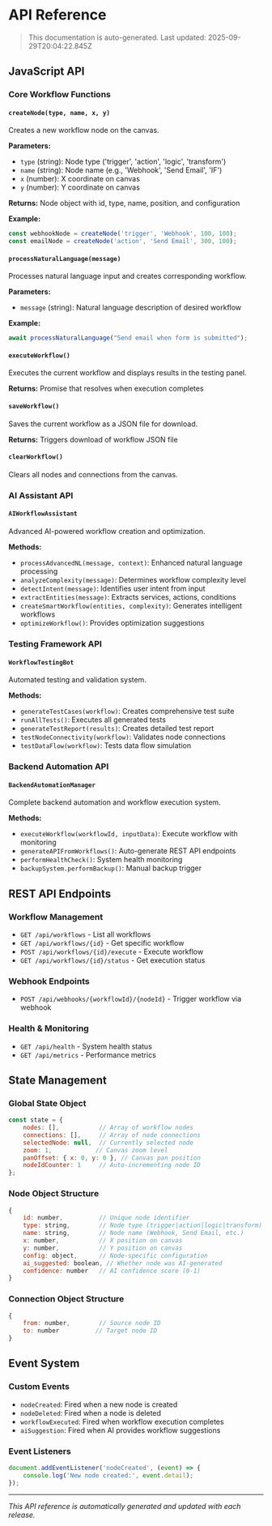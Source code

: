 # API Reference

> This documentation is auto-generated. Last updated: 2025-09-29T20:04:22.845Z

## JavaScript API

### Core Workflow Functions

#### `createNode(type, name, x, y)`
Creates a new workflow node on the canvas.

**Parameters:**
- `type` (string): Node type ('trigger', 'action', 'logic', 'transform')
- `name` (string): Node name (e.g., 'Webhook', 'Send Email', 'IF')
- `x` (number): X coordinate on canvas
- `y` (number): Y coordinate on canvas

**Returns:** Node object with id, type, name, position, and configuration

**Example:**
```javascript
const webhookNode = createNode('trigger', 'Webhook', 100, 100);
const emailNode = createNode('action', 'Send Email', 300, 100);
```

#### `processNaturalLanguage(message)`
Processes natural language input and creates corresponding workflow.

**Parameters:**
- `message` (string): Natural language description of desired workflow

**Example:**
```javascript
await processNaturalLanguage("Send email when form is submitted");
```

#### `executeWorkflow()`
Executes the current workflow and displays results in the testing panel.

**Returns:** Promise that resolves when execution completes

#### `saveWorkflow()`
Saves the current workflow as a JSON file for download.

**Returns:** Triggers download of workflow JSON file

#### `clearWorkflow()`
Clears all nodes and connections from the canvas.

### AI Assistant API

#### `AIWorkflowAssistant`
Advanced AI-powered workflow creation and optimization.

**Methods:**
- `processAdvancedNL(message, context)`: Enhanced natural language processing
- `analyzeComplexity(message)`: Determines workflow complexity level
- `detectIntent(message)`: Identifies user intent from input
- `extractEntities(message)`: Extracts services, actions, conditions
- `createSmartWorkflow(entities, complexity)`: Generates intelligent workflows
- `optimizeWorkflow()`: Provides optimization suggestions

### Testing Framework API

#### `WorkflowTestingBot`
Automated testing and validation system.

**Methods:**
- `generateTestCases(workflow)`: Creates comprehensive test suite
- `runAllTests()`: Executes all generated tests
- `generateTestReport(results)`: Creates detailed test report
- `testNodeConnectivity(workflow)`: Validates node connections
- `testDataFlow(workflow)`: Tests data flow simulation

### Backend Automation API

#### `BackendAutomationManager`
Complete backend automation and workflow execution system.

**Methods:**
- `executeWorkflow(workflowId, inputData)`: Execute workflow with monitoring
- `generateAPIFromWorkflows()`: Auto-generate REST API endpoints
- `performHealthCheck()`: System health monitoring
- `backupSystem.performBackup()`: Manual backup trigger

## REST API Endpoints

### Workflow Management
- `GET /api/workflows` - List all workflows
- `GET /api/workflows/{id}` - Get specific workflow
- `POST /api/workflows/{id}/execute` - Execute workflow
- `GET /api/workflows/{id}/status` - Get execution status

### Webhook Endpoints
- `POST /api/webhooks/{workflowId}/{nodeId}` - Trigger workflow via webhook

### Health & Monitoring
- `GET /api/health` - System health status
- `GET /api/metrics` - Performance metrics

## State Management

### Global State Object
```javascript
const state = {
    nodes: [],           // Array of workflow nodes
    connections: [],     // Array of node connections
    selectedNode: null,  // Currently selected node
    zoom: 1,            // Canvas zoom level
    panOffset: { x: 0, y: 0 }, // Canvas pan position
    nodeIdCounter: 1     // Auto-incrementing node ID
};
```

### Node Object Structure
```javascript
{
    id: number,          // Unique node identifier
    type: string,        // Node type (trigger|action|logic|transform)
    name: string,        // Node name (Webhook, Send Email, etc.)
    x: number,           // X position on canvas
    y: number,           // Y position on canvas
    config: object,      // Node-specific configuration
    ai_suggested: boolean, // Whether node was AI-generated
    confidence: number   // AI confidence score (0-1)
}
```

### Connection Object Structure
```javascript
{
    from: number,        // Source node ID
    to: number          // Target node ID
}
```

## Event System

### Custom Events
- `nodeCreated`: Fired when a new node is created
- `nodeDeleted`: Fired when a node is deleted
- `workflowExecuted`: Fired when workflow execution completes
- `aiSuggestion`: Fired when AI provides workflow suggestions

### Event Listeners
```javascript
document.addEventListener('nodeCreated', (event) => {
    console.log('New node created:', event.detail);
});
```

---

*This API reference is automatically generated and updated with each release.*
